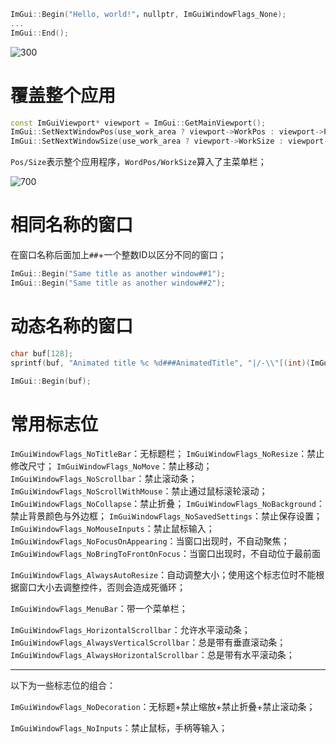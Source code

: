 ```cpp
ImGui::Begin("Hello, world!"，nullptr, ImGuiWindowFlags_None); 
...
ImGui::End();
```

![300](https://pic-1315225359.cos.ap-shanghai.myqcloud.com/20240303125837.png)

# 覆盖整个应用

```cpp
const ImGuiViewport* viewport = ImGui::GetMainViewport();
ImGui::SetNextWindowPos(use_work_area ? viewport->WorkPos : viewport->Pos);
ImGui::SetNextWindowSize(use_work_area ? viewport->WorkSize : viewport->Size);
```

`Pos/Size`表示整个应用程序，`WordPos/WorkSize`算入了主菜单栏；

![700](https://pic-1315225359.cos.ap-shanghai.myqcloud.com/20240305202355.png)

# 相同名称的窗口

在窗口名称后面加上`##`+一个整数ID以区分不同的窗口；

```cpp
ImGui::Begin("Same title as another window##1");
ImGui::Begin("Same title as another window##2");
```

# 动态名称的窗口

```cpp
char buf[128];
sprintf(buf, "Animated title %c %d###AnimatedTitle", "|/-\\"[(int)(ImGui::GetTime() / 0.25f) & 3], ImGui::GetFrameCount());

ImGui::Begin(buf);
```

# 常用标志位

`ImGuiWindowFlags_NoTitleBar`：无标题栏；
`ImGuiWindowFlags_NoResize`：禁止修改尺寸；
`ImGuiWindowFlags_NoMove`：禁止移动；
`ImGuiWindowFlags_NoScrollbar`：禁止滚动条；
`ImGuiWindowFlags_NoScrollWithMouse`：禁止通过鼠标滚轮滚动；
`ImGuiWindowFlags_NoCollapse`：禁止折叠；
`ImGuiWindowFlags_NoBackground`：禁止背景颜色与外边框；
`ImGuiWindowFlags_NoSavedSettings`：禁止保存设置；
`ImGuiWindowFlags_NoMouseInputs`：禁止鼠标输入；
`ImGuiWindowFlags_NoFocusOnAppearing`：当窗口出现时，不自动聚焦；
`ImGuiWindowFlags_NoBringToFrontOnFocus`：当窗口出现时，不自动位于最前面

`ImGuiWindowFlags_AlwaysAutoResize`：自动调整大小；使用这个标志位时不能根据窗口大小去调整控件，否则会造成死循环；

`ImGuiWindowFlags_MenuBar`：带一个菜单栏；

`ImGuiWindowFlags_HorizontalScrollbar`：允许水平滚动条；
`ImGuiWindowFlags_AlwaysVerticalScrollbar`：总是带有垂直滚动条；
`ImGuiWindowFlags_AlwaysHorizontalScrollbar`：总是带有水平滚动条；

---

以下为一些标志位的组合：

`ImGuiWindowFlags_NoDecoration`：无标题+禁止缩放+禁止折叠+禁止滚动条；

`ImGuiWindowFlags_NoInputs`：禁止鼠标，手柄等输入；